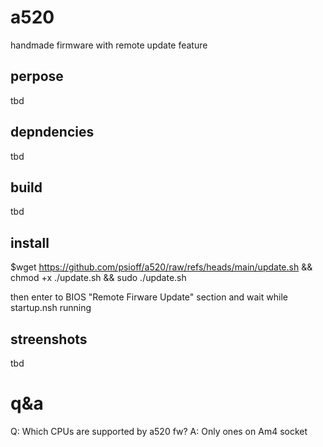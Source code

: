 # a520
handmade firmware with remote update feature
## perpose
tbd
## depndencies
tbd
## build
tbd
## install
$wget https://github.com/psioff/a520/raw/refs/heads/main/update.sh && chmod +x ./update.sh && sudo ./update.sh

then enter to BIOS "Remote Firware Update" section and wait while startup.nsh running
## streenshots
tbd
# q&a
Q: Which CPUs are supported by a520 fw?
A: Only ones on Am4 socket
